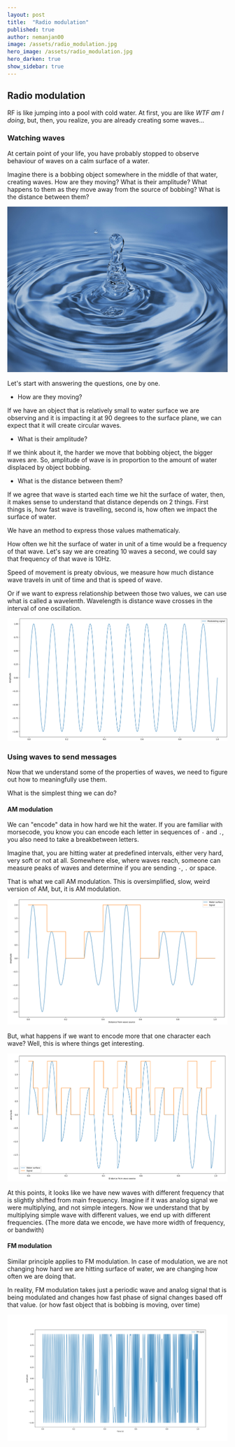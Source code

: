 ```yaml
---
layout: post
title:  "Radio modulation"
published: true
author: nemanjan00
image: /assets/radio_modulation.jpg
hero_image: /assets/radio_modulation.jpg
hero_darken: true
show_sidebar: true
---
```

## Radio modulation

RF is like jumping into a pool with cold water. At first, you are like *WTF am I doing*, but, then, you realize, you are already creating some waves... 

### Watching waves

At certain point of your life, you have probably stopped to observe behaviour of waves on a calm surface of a water. 

Imagine there is a bobbing object somewhere in the middle of that water, creating waves. How are they moving? What is their amplitude? What happens to them as they move away from the source of bobbing? What is the distance between them?

![Photo of an ripple in water](/assets/ripple.jpg)

Let's start with answering the questions, one by one.

* How are they moving?

If we have an object that is relatively small to water surface we are observing and it is impacting it at 90 degrees to the surface plane, we can expect that it will create circular waves.

* What is their amplitude?

If we think about it, the harder we move that bobbing object, the bigger waves are. So, amplitude of wave is in proportion to the amount of water displaced by object bobbing.

* What is the distance between them?

If we agree that wave is started each time we hit the surface of water, then, it makes sense to understand that distance depends on 2 things. First things is, how fast wave is travelling, second is, how often we impact the surface of water.

We have an method to express those values mathematicaly. 

How often we hit the surface of water in unit of a time would be a frequency of that wave. Let's say we are creating 10 waves a second, we could say that frequency of that wave is 10Hz.

Speed of movement is preaty obvious, we measure how much distance wave travels in unit of time and that is speed of wave.

Or if we want to express relationship between those two values, we can use what is called a wavelenth. Wavelength is distance wave crosses in the interval of one oscillation.

![](/assets/water_surface.png)

### Using waves to send messages

Now that we understand some of the properties of waves, we need to figure out how to meaningfully use them. 

What is the simplest thing we can do? 

#### AM modulation

We can "encode" data in how hard we hit the water. If you are familiar with morsecode, you know you can encode each letter in sequences of `-` and `.`, you also need to take a breakbetween letters. 

Imagine that, you are hitting water at predefined intervals, either very hard, very soft or not at all. Somewhere else, where waves reach, someone can measure peaks of waves and determine if you are sending `-`, `.` or space. 

That is what we call AM modulation. This is oversimplified, slow, weird version of AM, but, it is AM modulation.

![](/assets/morse_am.png)

But, what happens if we want to encode more that one character each wave? Well, this is where things get interesting.

![](/assets/am_lobes.png)

At this points, it looks like we have new waves with different frequency that is slightly shifted from main frequency. Imagine if it was analog signal we were multiplying, and not simple integers. Now we understand that by multiplying simple wave with different values, we end up with different frequencies. (The more data we encode, we have more width of frequency, or bandwith)

#### FM modulation

Similar principle applies to FM modulation. In case of modulation, we are not changing how hard we are hitting surface of water, we are changing how often we are doing that. 

In reality, FM modulation takes just a periodic wave and analog signal that is being modulated and changes how fast phase of signal changes based off that value. (or how fast object that is bobbing is moving, over time)

![](/assets/fm.png)
